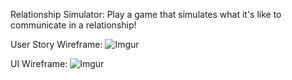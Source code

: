Relationship Simulator: Play a game that simulates what it's like to communicate in a relationship!

User Story Wireframe:
![Imgur](https://i.imgur.com/loGKtkr.jpg)

UI Wireframe:
![Imgur](https://i.imgur.com/DTgEDpL.jpg)
